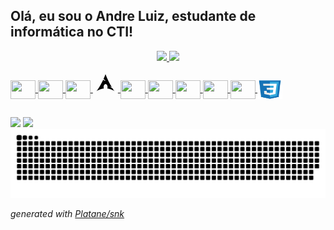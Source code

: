 ## Olá, eu sou o Andre Luiz, estudante de informática no CTI!

<div align="center">
  <a href="https://github.com/AndreBetetto">
  <img height="180em" src="https://github-readme-stats.vercel.app/api?username=AndreBetetto&show_icons=true&theme=dark&include_all_commits=true&count_private=true"/>
   <img height="180em" src="https://github-readme-stats.vercel.app/api/top-langs/?username=AndreBetetto&layout=compact&langs_count=16&theme=dark"/> 
</div>
  
<div style="display: inline_block"><br>
  <img align="center" height="30" width="40" src="https://cdn.jsdelivr.net/gh/devicons/devicon/icons/c/c-original.svg" />

  <img align="center" height="30" width="40" src="https://cdn.jsdelivr.net/gh/devicons/devicon/icons/csharp/csharp-original.svg" />

  <img align="center" height="30" width="40" src="https://cdn.jsdelivr.net/gh/devicons/devicon/icons/html5/html5-original-wordmark.svg" />

  <svg xmlns="http://www.w3.org/2000/svg" x="0px" y="0px" height="30" width="40" viewBox="0 0 24 24">
<path d="M14.3,19.414c0.216-0.569,0.342-1.218,0.342-1.913c0-2.129-1.139-3.86-2.539-3.86c-1.412,0-2.55,1.731-2.55,3.86	c0,0.683,0.114,1.332,0.33,1.89c-4.657,0.49-7.936,2.437-9.268,3.313c2.243-3.234,4.589-7.025,6.831-11.386	c0.558-1.082,1.082-2.152,1.571-3.199C9.21,8.244,9.404,8.381,9.62,8.518c1.002,0.626,1.936,0.968,2.619,1.15	c-0.501-0.376-1.047-0.831-1.605-1.389c-0.421-0.421-0.797-0.843-1.116-1.253C10.463,4.954,11.283,2.961,12,1.071	c1.195,3.165,2.687,6.615,4.554,10.247c1.207,2.334,2.437,4.509,3.666,6.513c-0.353-0.193-0.74-0.376-1.15-0.535	c-0.706-0.273-1.366-0.444-1.936-0.546c0.774,0.387,1.674,0.9,2.619,1.583c0.615,0.456,1.161,0.911,1.628,1.355	c0.011,0.011,0.011,0.011,0.023,0.023c0.649,1.059,1.321,2.038,1.981,2.994C22.076,21.839,18.854,19.926,14.3,19.414z"></path>
</svg>


  <img align="center" height="30" width="40" src="https://cdn.jsdelivr.net/gh/devicons/devicon/icons/laravel/laravel-plain-wordmark.svg" />

  <img align="center" height="30" width="40" src="https://cdn.jsdelivr.net/gh/devicons/devicon/icons/php/php-plain.svg" />



  <img align="center" height="30" width="40" src="https://cdn.jsdelivr.net/gh/devicons/devicon/icons/jetbrains/jetbrains-original.svg" />

  <img align="center" height="30" width="40" src="https://cdn.jsdelivr.net/gh/devicons/devicon/icons/linux/linux-original.svg" />



  <img align="center" height="30" width="40" src="https://cdn.jsdelivr.net/gh/devicons/devicon/icons/figma/figma-original.svg" />

  <img align="center" alt="AndreBetetto-CSS" height="30" width="40" src="https://raw.githubusercontent.com/devicons/devicon/master/icons/css3/css3-original.svg">
</div>
  
  ##
 
<div> 
  <a href="https://www.instagram.com/andrebetetto/" target="_blank"><img src="https://img.shields.io/badge/-Instagram-%23E4405F?style=for-the-badge&logo=instagram&logoColor=white" target="_blank"></a> 
  <a href = "mailto:andre.betetto@unesp.br"><img src="https://img.shields.io/badge/-Gmail-%23333?style=for-the-badge&logo=gmail&logoColor=white" target="_blank"></a>
   
<picture>
  <source media="(prefers-color-scheme: dark)" srcset="https://raw.githubusercontent.com/AndreBetetto/AndreBetetto/output/github-contribution-grid-snake-dark.svg">
  <source media="(prefers-color-scheme: light)" srcset="https://raw.githubusercontent.com/AndreBetetto/AndreBetetto/output/github-contribution-grid-snake.svg">
  <img alt="github contribution grid snake animation" src="https://raw.githubusercontent.com/AndreBetetto/AndreBetetto/output/github-contribution-grid-snake.svg">
</picture>

_generated with [Platane/snk](https://github.com/Platane/snk)_
</div>
